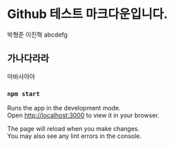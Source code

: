 # Github 테스트 마크다운입니다.

박형준 이진혁 abcdefg

## 가나다라라

마바사아아

### `npm start`

Runs the app in the development mode.\
Open [http://localhost:3000](http://localhost:3000) to view it in your browser.

The page will reload when you make changes.\
You may also see any lint errors in the console.